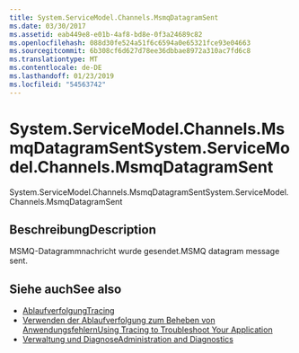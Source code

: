 ```yaml
---
title: System.ServiceModel.Channels.MsmqDatagramSent
ms.date: 03/30/2017
ms.assetid: eab449e8-e01b-4af8-bd8e-0f3a24689c82
ms.openlocfilehash: 088d30fe524a51f6c6594a0e65321fce93e04663
ms.sourcegitcommit: 6b308cf6d627d78ee36dbbae8972a310ac7fd6c8
ms.translationtype: MT
ms.contentlocale: de-DE
ms.lasthandoff: 01/23/2019
ms.locfileid: "54563742"
---
```

# <a name="systemservicemodelchannelsmsmqdatagramsent"></a><span data-ttu-id="693b0-102">System.ServiceModel.Channels.MsmqDatagramSent</span><span class="sxs-lookup"><span data-stu-id="693b0-102">System.ServiceModel.Channels.MsmqDatagramSent</span></span>
<span data-ttu-id="693b0-103">System.ServiceModel.Channels.MsmqDatagramSent</span><span class="sxs-lookup"><span data-stu-id="693b0-103">System.ServiceModel.Channels.MsmqDatagramSent</span></span>  
  
## <a name="description"></a><span data-ttu-id="693b0-104">Beschreibung</span><span class="sxs-lookup"><span data-stu-id="693b0-104">Description</span></span>  
 <span data-ttu-id="693b0-105">MSMQ-Datagrammnachricht wurde gesendet.</span><span class="sxs-lookup"><span data-stu-id="693b0-105">MSMQ datagram message sent.</span></span>  
  
## <a name="see-also"></a><span data-ttu-id="693b0-106">Siehe auch</span><span class="sxs-lookup"><span data-stu-id="693b0-106">See also</span></span>
- [<span data-ttu-id="693b0-107">Ablaufverfolgung</span><span class="sxs-lookup"><span data-stu-id="693b0-107">Tracing</span></span>](../../../../../docs/framework/wcf/diagnostics/tracing/index.md)
- [<span data-ttu-id="693b0-108">Verwenden der Ablaufverfolgung zum Beheben von Anwendungsfehlern</span><span class="sxs-lookup"><span data-stu-id="693b0-108">Using Tracing to Troubleshoot Your Application</span></span>](../../../../../docs/framework/wcf/diagnostics/tracing/using-tracing-to-troubleshoot-your-application.md)
- [<span data-ttu-id="693b0-109">Verwaltung und Diagnose</span><span class="sxs-lookup"><span data-stu-id="693b0-109">Administration and Diagnostics</span></span>](../../../../../docs/framework/wcf/diagnostics/index.md)
